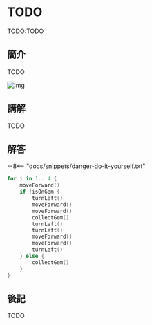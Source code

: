 # TODO

TODO:TODO

## 簡介

TODO

![img](https://imagedelivery.net/cdkaXPuFls5qlrh3GM4hfA/4d757c53-d4a7-4fb3-3a86-9ae1f21d4500/public)

## 講解

TODO

## 解答

--8<-- "docs/snippets/danger-do-it-yourself.txt"

```swift linenums="1"
for i in 1...4 {
    moveForward()
    if !isOnGem {
        turnLeft()
        moveForward()
        moveForward()
        collectGem()
        turnLeft()
        turnLeft()
        moveForward()
        moveForward()
        turnLeft()
    } else {
        collectGem()
    }
}
```

## 後記

TODO
